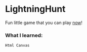 # LightningHunt
Fun little game that you can play [now](https://lightninghunt.azurewebsites.net)!

### What I learned:
  
    Html Canvas

